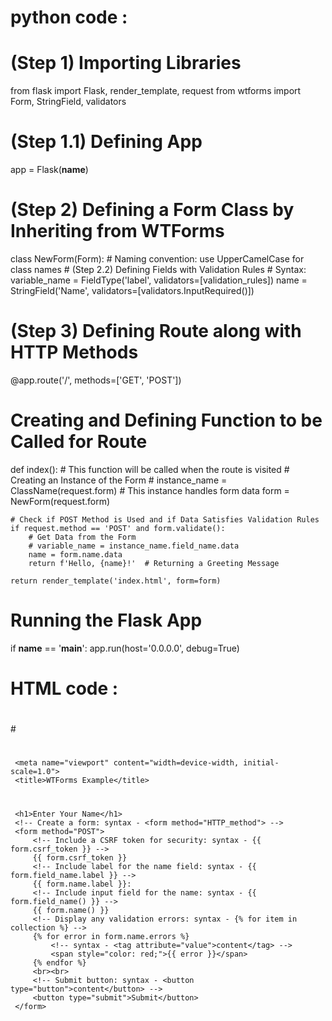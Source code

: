 # python code :
# (Step 1) Importing Libraries
from flask import Flask, render_template, request
from wtforms import Form, StringField, validators

# (Step 1.1) Defining App
app = Flask(__name__)

# (Step 2) Defining a Form Class by Inheriting from WTForms
class NewForm(Form):  # Naming convention: use UpperCamelCase for class names
    # (Step 2.2) Defining Fields with Validation Rules
    # Syntax: variable_name = FieldType('label', validators=[validation_rules])
    name = StringField('Name', validators=[validators.InputRequired()])

# (Step 3) Defining Route along with HTTP Methods
@app.route('/', methods=['GET', 'POST'])
# Creating and Defining Function to be Called for Route
def index():  # This function will be called when the route is visited
    # Creating an Instance of the Form
    # instance_name = ClassName(request.form)  # This instance handles form data
    form = NewForm(request.form)
    
    # Check if POST Method is Used and if Data Satisfies Validation Rules
    if request.method == 'POST' and form.validate():
        # Get Data from the Form
        # variable_name = instance_name.field_name.data
        name = form.name.data
        return f'Hello, {name}!'  # Returning a Greeting Message
    
    return render_template('index.html', form=form)

# Running the Flask App
if __name__ == '__main__':
    app.run(host='0.0.0.0', debug=True)


 # HTML code :
# <!DOCTYPE html>
 # <html lang="en">
  #<head>
   #  <meta charset="UTF-8">
     <meta name="viewport" content="width=device-width, initial-scale=1.0">
     <title>WTForms Example</title>
# </head>
# <body>
     <h1>Enter Your Name</h1>
     <!-- Create a form: syntax - <form method="HTTP_method"> -->
     <form method="POST">
         <!-- Include a CSRF token for security: syntax - {{ form.csrf_token }} -->
         {{ form.csrf_token }}
         <!-- Include label for the name field: syntax - {{ form.field_name.label }} -->
         {{ form.name.label }}:
         <!-- Include input field for the name: syntax - {{ form.field_name() }} -->
         {{ form.name() }}
         <!-- Display any validation errors: syntax - {% for item in collection %} -->
         {% for error in form.name.errors %}
             <!-- syntax - <tag attribute="value">content</tag> -->
             <span style="color: red;">{{ error }}</span>
         {% endfor %}
         <br><br>
         <!-- Submit button: syntax - <button type="button">content</button> -->
         <button type="submit">Submit</button>
     </form>
# </body>
# </html>
